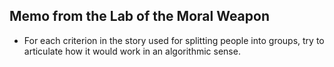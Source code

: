 ## Memo from the Lab of the Moral Weapon
* For each criterion in the story used for splitting people into
  groups, try to articulate how it would work in an algorithmic
  sense.